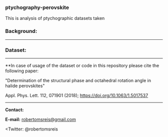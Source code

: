 ### ptychography-perovskite

This is analysis of ptychographic datasets taken

### Background:
-----------------

### Dataset:
-----------------


**In case of usage of the dataset or code in this repository please cite the following paper:

"Determination of the structural phase and octahedral rotation angle in halide perovskites"

Appl. Phys. Lett. 112, 071901 (2018); https://doi.org/10.1063/1.5017537

  

-------

<b>Contact:</b>

<b>E-mail:</b> robertomsreis@gmail.com

<Twitter:</b> @robertomsreis
